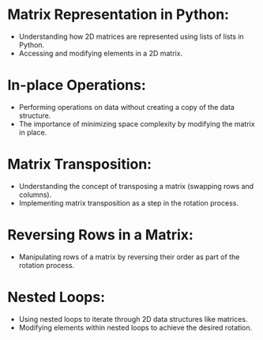 # Matrix Representation in Python:
- Understanding how 2D matrices are represented using lists of lists in Python.
- Accessing and modifying elements in a 2D matrix.

# In-place Operations:
- Performing operations on data without creating a copy of the data structure.
- The importance of minimizing space complexity by modifying the matrix in place.

# Matrix Transposition:
- Understanding the concept of transposing a matrix (swapping rows and columns).
- Implementing matrix transposition as a step in the rotation process.

# Reversing Rows in a Matrix:
- Manipulating rows of a matrix by reversing their order as part of the rotation process.

# Nested Loops:
- Using nested loops to iterate through 2D data structures like matrices.
- Modifying elements within nested loops to achieve the desired rotation.
